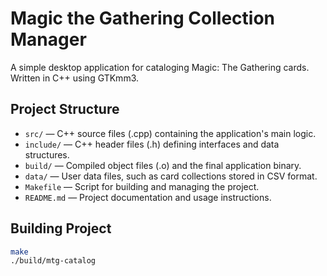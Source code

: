 # Magic the Gathering Collection Manager
A simple desktop application for cataloging Magic: The Gathering cards.
Written in C++ using GTKmm3.

## Project Structure

- `src/` — C++ source files (.cpp) containing the application's main logic.
- `include/` — C++ header files (.h) defining interfaces and data structures.
- `build/` — Compiled object files (.o) and the final application binary.
- `data/` — User data files, such as card collections stored in CSV format.
- `Makefile` — Script for building and managing the project.
- `README.md` — Project documentation and usage instructions.

## Building Project
```bash
make
./build/mtg-catalog
